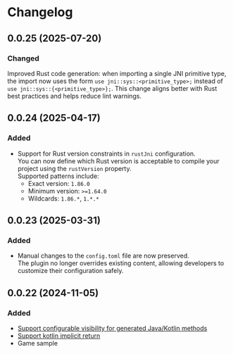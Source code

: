 # Changelog

## 0.0.25 (2025-07-20)
### Changed
Improved Rust code generation: when importing a single JNI primitive type, the import now uses the form ```use jni::sys::<primitive_type>;``` instead of ```use jni::sys::{<primitive_type>};```.
This change aligns better with Rust best practices and helps reduce lint warnings.

## 0.0.24 (2025-04-17)
### Added
- Support for Rust version constraints in `rustJni` configuration.  
  You can now define which Rust version is acceptable to compile your project using the `rustVersion` property.  
  Supported patterns include:
  - Exact version: `1.86.0`
  - Minimum version: `>=1.64.0`
  - Wildcards: `1.86.*`, `1.*.*`

## 0.0.23 (2025-03-31)
### Added

- Manual changes to the `config.toml` file are now preserved.  
  The plugin no longer overrides existing content, allowing developers to customize their configuration safely.

## 0.0.22 (2024-11-05)

### Added
- [Support configurable visibility for generated Java/Kotlin methods](https://github.com/andrefigas/RustJNI/issues/19)
- [Support kotlin implicit return](https://github.com/andrefigas/RustJNI/issues/18)
- Game sample


